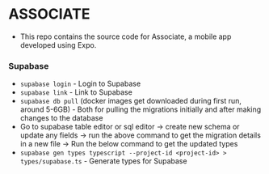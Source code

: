 # ASSOCIATE
- This repo contains the source code for Associate, a mobile app developed using Expo.


### Supabase
- `supabase login` - Login to Supabase
- `supabase link` - Link to Supabase
- `supabase db pull` (docker images get downloaded during first run, around 5-6GB) - Both for pulling the migrations initially and after making changes to the database
- Go to supabase table editor or sql editor -> create new schema or update any fields -> run the above command to get the migration details in a new file -> Run the below command to get the updated types
- `supabase gen types typescript --project-id <project-id> > types/supabase.ts` - Generate types for Supabase
